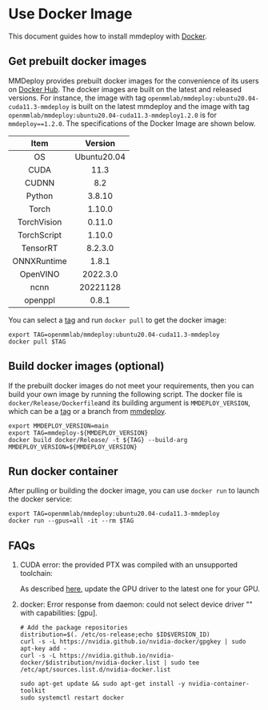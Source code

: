# Use Docker Image

This document guides how to install mmdeploy with [Docker](https://docs.docker.com/get-docker/).

## Get prebuilt docker images

MMDeploy provides prebuilt docker images for the convenience of its users on [Docker Hub](https://hub.docker.com/r/openmmlab/mmdeploy). The docker images are built on
the latest and released versions. For instance, the image with tag `openmmlab/mmdeploy:ubuntu20.04-cuda11.3-mmdeploy` is built on the latest mmdeploy and the image with tag `openmmlab/mmdeploy:ubuntu20.04-cuda11.3-mmdeploy1.2.0` is for `mmdeploy==1.2.0`.
The specifications of the Docker Image are shown below.

|    Item     |   Version   |
| :---------: | :---------: |
|     OS      | Ubuntu20.04 |
|    CUDA     |    11.3     |
|    CUDNN    |     8.2     |
|   Python    |   3.8.10    |
|    Torch    |   1.10.0    |
| TorchVision |   0.11.0    |
| TorchScript |   1.10.0    |
|  TensorRT   |   8.2.3.0   |
| ONNXRuntime |    1.8.1    |
|  OpenVINO   |  2022.3.0   |
|    ncnn     |  20221128   |
|   openppl   |    0.8.1    |

You can select a [tag](https://hub.docker.com/r/openmmlab/mmdeploy/tags) and run `docker pull` to get the docker image:

```shell
export TAG=openmmlab/mmdeploy:ubuntu20.04-cuda11.3-mmdeploy
docker pull $TAG
```

## Build docker images (optional)

If the prebuilt docker images do not meet your requirements,
then you can build your own image by running the following script.
The docker file is `docker/Release/Dockerfile`and its building argument is `MMDEPLOY_VERSION`,
which can be a [tag](https://github.com/open-mmlab/mmdeploy/tags) or a branch from [mmdeploy](https://github.com/open-mmlab/mmdeploy).

```shell
export MMDEPLOY_VERSION=main
export TAG=mmdeploy-${MMDEPLOY_VERSION}
docker build docker/Release/ -t ${TAG} --build-arg MMDEPLOY_VERSION=${MMDEPLOY_VERSION}
```

## Run docker container

After pulling or building the docker image, you can use `docker run` to launch the docker service:

```shell
export TAG=openmmlab/mmdeploy:ubuntu20.04-cuda11.3-mmdeploy
docker run --gpus=all -it --rm $TAG
```

## FAQs

1. CUDA error: the provided PTX was compiled with an unsupported toolchain:

   As described [here](https://forums.developer.nvidia.com/t/cuda-error-the-provided-ptx-was-compiled-with-an-unsupported-toolchain/185754), update the GPU driver to the latest one for your GPU.

2. docker: Error response from daemon: could not select device driver "" with capabilities: [gpu].

   ```shell
   # Add the package repositories
   distribution=$(. /etc/os-release;echo $ID$VERSION_ID)
   curl -s -L https://nvidia.github.io/nvidia-docker/gpgkey | sudo apt-key add -
   curl -s -L https://nvidia.github.io/nvidia-docker/$distribution/nvidia-docker.list | sudo tee /etc/apt/sources.list.d/nvidia-docker.list

   sudo apt-get update && sudo apt-get install -y nvidia-container-toolkit
   sudo systemctl restart docker
   ```
